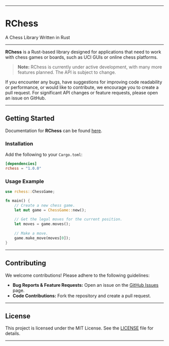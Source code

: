 
---

# RChess

A Chess Library Written in Rust

---

**RChess** is a Rust-based library designed for applications that need to work with chess games or boards, such as UCI GUIs or online chess platforms.

> **Note:** RChess is currently under active development, with many more features planned. The API is subject to change.

If you encounter any bugs, have suggestions for improving code readability or performance, or would like to contribute, we encourage you to create a pull request. For significant API changes or feature requests, please open an issue on GitHub.

---

## Getting Started

Documentation for **RChess** can be found [here](https://docs.rs/rchess/1.0.1/rchess/).

### Installation

Add the following to your `Cargo.toml`:

```toml
[dependencies]
rchess = "1.0.0"
```

### Usage Example

```rust
use rchess::ChessGame;

fn main() {
    // Create a new chess game.
    let mut game = ChessGame::new();
    
    // Get the legal moves for the current position.
    let moves = game.moves();
    
    // Make a move.
    game.make_move(moves[0]);
}
```

---

## Contributing

We welcome contributions! Please adhere to the following guidelines:

- **Bug Reports & Feature Requests:** Open an issue on the [GitHub Issues](https://github.com/Shadowcat650/rchess/issues) page.
- **Code Contributions:** Fork the repository and create a pull request.

---

## License

This project is licensed under the MIT License. See the [LICENSE](https://github.com/Shadowcat650/rchess/blob/main/LICENSE) file for details.

---

